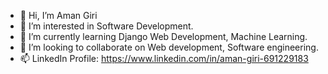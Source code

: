 - 👋 Hi, I’m Aman Giri
- 👀 I’m interested in Software Development.
- 🌱 I’m currently learning Django Web Development, Machine Learning.
- 💞️ I’m looking to collaborate on Web development, Software engineering. 
- 📫 LinkedIn Profile: https://www.linkedin.com/in/aman-giri-691229183

<!---
AmanGiri007/AmanGiri007 is a ✨ special ✨ repository because its `README.md` (this file) appears on your GitHub profile.
You can click the Preview link to take a look at your changes.
--->
